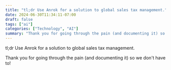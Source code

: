 ```yaml
---
title: "tl;dr Use Anrok for a solution to global sales tax management."
date: 2024-06-30T11:34:11-07:00
draft: false
tags: ["ai"]
categories: ["Technology", "AI"]
summary: "Thank you for going through the pain (and documenting it) so we don't have to!"
---
```


tl;dr Use Anrok for a solution to global sales tax management.

Thank you for going through the pain (and documenting it) so we don't have to!

